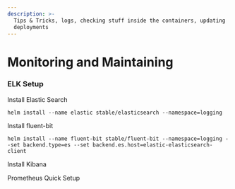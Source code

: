 ```yaml
---
description: >-
  Tips & Tricks, logs, checking stuff inside the containers, updating
  deployments
---
```


# Monitoring and Maintaining

### ELK Setup

Install Elastic Search

```text
helm install --name elastic stable/elasticsearch --namespace=logging
```

Install fluent-bit

```text
helm install --name fluent-bit stable/fluent-bit --namespace=logging --set backend.type=es --set backend.es.host=elastic-elasticsearch-client
```

Install Kibana



  
  
Prometheus Quick Setup

